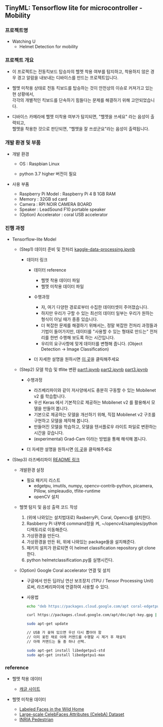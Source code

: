 ## TinyML: Tensorflow lite for microcontroller - Mobility


### 프로젝트명



- Watching U
  - Helmet Detection for mobility   

### 프로젝트 개요   



- 이 프로젝트는 전동킥보드 탑승자의 헬멧 착용 여부를 탐지하고, 착용하지 않은 경우 경고 알람을 내보내는 디바이스를 만드는 프로젝트입니다.



- 헬멧 미착용 상태로 전동 킥보드를 탑승하는 것이 안전상의 이슈로 커져가고 있는 현 상황에서,  
  각각의 개별적인 킥보드를 단속하기 힘들다는 문제를 해결하기 위해 고안되었습니다.



- 디바이스 카메라에 헬멧 미착용 여부가 탐지되면, "헬멧을 쓰세요" 라는 음성이 출력되고,  
  헬멧을 착용한 것으로 판단되면, "헬멧을 잘 쓰셨군요"라는 음성이 출력됩니다.


### 개발 환경 및 부품   



- 개발 환경

  - OS : Raspbian Linux

  - python 3.7 higher 버전이 필요

- 사용 부품
  - Raspberry Pi Model : Raspberry Pi 4 B 1GB RAM
  - Memory : 32GB sd card
  - Camera : RPI NOIR CAMERA BOARD
  - Speaker : LeadSound F10 portable speaker
  - (Option) Accelerator : coral USB accelerator



### 진행 과정

- Tensorflow-lite Model

  - (Step1) 데이터 준비 및 전처리 [kaggle-data-processing.ipynb](https://colab.research.google.com/github/yunho0130/tensorflow-lite/blob/master/mobilityteamproject/helmet-data-preprocessing/kaggle-data-processing.ipynb)

    - 데이터 링크
      - 데이터 reference
        - 헬멧 착용 데이터 파일
        - 헬멧 미착용 데이터 파일

      - 수행과정
        - 자, 여기 다양한 경로로부터 수집한 데이터셋이 주어졌습니다.
        - 하지만 우리가 구할 수 있는 최선의 데이터 일부는 우리가 원하는 형식이 아닐 때가 종종 있습니다.
        - 더 복잡한 문제를 해결하기 위해서는, 정말 복잡한 전처리 과정들과 기법이 들어가지만, 데이터를 "사용할 수 있는 형태로 만드는" 전처리를 한번 수행해 보도록 하는 시간입니다.
        - 우리의 요구사항에 맞게 데이터를 변형해 줍니다. (Object Detection → Image Classification)

      - 더 자세한 설명을 원하시면 [이 곳](https://github.com/yunho0130/tensorflow-lite/tree/master/mobilityteamproject/helmet-data-preprocessing)을 클릭해주세요

  - (Step2) 모델 학습 및 tflite 변환 [part1.ipynb](https://colab.research.google.com/github/yunho0130/tensorflow-lite/blob/master/mobilityteamproject/modeling-with-code/helmet_classification_for_tinyMLproject_part1.ipynb) [part2.ipynb](https://colab.research.google.com/github/yunho0130/tensorflow-lite/blob/master/mobilityteamproject/modeling-with-code/helmet_classification_for_tinyMLproject_part2.ipynb) [part3.ipynb](https://colab.research.google.com/github/yunho0130/tensorflow-lite/blob/master/mobilityteamproject/modeling-with-code/helmet_classification_for_tinyMLproject_part3.ipynb)
    - 수행과정
      - 라즈베리파이와 같이 저사양에서도 충분히 구동할 수 있는 Mobilenet v2 를 학습합니다.
      - 우선 Keras 에서 기본적으로 제공하는 Mobilenet v2 를 활용해서 모델을 만들어 봅니다.
      - 기본으로 제공하는 모델을 개선하기 위해, 직접 Mobilenet v2 구조를 구현하고 모델을 제작해 봅니다.
      - 만들어진 모델을 학습하고, 모델을 텐서플로우 라이트 파일로 변환하는 시간을 갖습니다.
      - (experimental) Grad-Cam 이라는 방법을 통해 해석해 봅니다.


    - 더 자세한 설명을 원하시면 [이 곳](https://github.com/yunho0130/tensorflow-lite/tree/master/mobilityteamproject/modeling-with-code)을 클릭해주세요


- (Step3) 라즈베리파이 [README 링크](https://github.com/yunho0130/tensorflow-lite/tree/master/mobilityteamproject/helmetclassifcation)  

  - 개발환경 설정
    - 필요 패키지 리스트
      - edgetpu, imutils, numpy, opencv-contrib-python, picamera, Pillow, simpleaudio, tflite-runtime
      - openCV 설치

  - 헬멧 탐지 및 음성 출력 코드 작성
    1. (위에 나와있는 설치법대로) RasberryPi, Coral, Opencv를 설치한다.
    2. Rasbberry Pi 내부에 command창을 켜, ~/opencv4/samples/python 디렉토리로 이동해준다.
    3. 가상환경을 만든다.
    4. 가상환경을 만든 뒤, 위에 나와있는 package들을 설치해준다.
    5. 패키치 설치가 완료되면 이 helmet classification repository git clone한다.
    6. python helmetclassification.py를 실행시킨다.

  - (Option) Google Coral accelerator 연결 및 설치
    - 구글에서 만든 딥러닝 연산 보조장치 (TPU / Tensor Processing Unit) 로써, 라즈베리파이에 연결하여 사용할 수 있다.
    - 사용법

        ```bash
        echo "deb https://packages.cloud.google.com/apt coral-edgetpu-stable main" | sudo tee /etc/apt/sources.list.d/coral-edgetpu.list

        curl https://packages.cloud.google.com/apt/doc/apt-key.gpg | sudo apt-key add -

        sudo apt-get update

        // USB 가 꽂혀 있으면 우선 다시 뽑아야 함
        // 이미 꽂힌 채로 아래 커맨드를 수행할 시 제거 후 재설치
        // 아래 커맨드는 둘 중 하나 선택.

        sudo apt-get install libedgetpu1-std
        sudo apt-get install libedgetpu1-max
        ```

### reference

  - 헬멧 착용 데이터
    - [캐글 사이트](https://www.kaggle.com/abhishek4273/helmet-dataset)

  - 헬멧 미착용 데이터
    - [Labeled Faces in the Wild Home](http://vis-www.cs.umass.edu/lfw/)
    - [Large-scale CelebFaces Attributes (CelebA) Dataset](http://mmlab.ie.cuhk.edu.hk/projects/CelebA.html)
    - [INRIA Pedestrian](https://dbcollection.readthedocs.io/en/latest/datasets/inria_ped.html)
